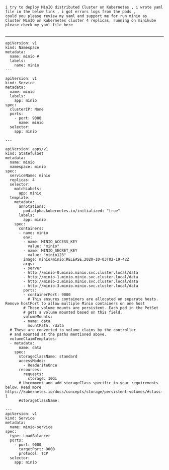     i try to deploy MinIO distributed Cluster on Kubernetes , i wrote yaml file in the below link , i got errors logs from the pods , 
    could you please review my yaml and support me for run minio as Cluster MinIO on Kubernetes cluster 4 replicas, running on minikube please check my yaml file here

##
--------------------
    apiVersion: v1
    kind: Namespace
    metadata:
      name: minio # 
      labels:
        name: minio
    ---
    
    apiVersion: v1
    kind: Service
    metadata:
      name: minio
      labels:
        app: minio
    spec:
      clusterIP: None
      ports:
        - port: 9000
          name: minio
      selector:
        app: minio
        
    ---
    
    apiVersion: apps/v1
    kind: StatefulSet
    metadata:
      name: minio
      namespace: minio
    spec:
      serviceName: minio
      replicas: 4
      selector:
        matchLabels:
          app: minio 
      template:
        metadata:
          annotations:
            pod.alpha.kubernetes.io/initialized: "true"
          labels:
            app: minio
        spec:
          containers:
          - name: minio
            env:
            - name: MINIO_ACCESS_KEY
              value: "minio"
            - name: MINIO_SECRET_KEY
              value: "minio123"
            image: minio/minio:RELEASE.2020-10-03T02-19-42Z
            args:
            - server
            - http://minio-0.minio.minio.svc.cluster.local/data
            - http://minio-1.minio.minio.svc.cluster.local/data
            - http://minio-2.minio.minio.svc.cluster.local/data
            - http://minio-3.minio.minio.svc.cluster.local/data
            ports:
            - containerPort: 9000
              # This ensures containers are allocated on separate hosts. Remove hostPort to allow multiple Minio containers on one host
            # These volume mounts are persistent. Each pod in the PetSet
            # gets a volume mounted based on this field.
            volumeMounts:
            - name: data
              mountPath: /data
      # These are converted to volume claims by the controller
      # and mounted at the paths mentioned above.
      volumeClaimTemplates:
      - metadata:
          name: data
        spec:
          storageClassName: standard
          accessModes:
            - ReadWriteOnce
          resources:
            requests:
              storage: 10Gi
          # Uncomment and add storageClass specific to your requirements below. Read more https://kubernetes.io/docs/concepts/storage/persistent-volumes/#class-1
          #storageClassName:
          
    ---
    apiVersion: v1
    kind: Service
    metadata:
      name: minio-service
    spec:
      type: LoadBalancer
      ports:
        - port: 9000
          targetPort: 9000
          protocol: TCP
      selector:
        app: minio
